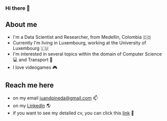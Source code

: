 ### Hi there 👋

## About me
* I'm a Data Scientist and Researcher, from Medellín, Colombia 🇨🇴
* Currently I'm living in Luxembourg, working at the University of Luxembourg 🇱🇺
* I'm interested in several topics within the domain of Computer Science 💻 and Transport 🚋
* I love videogames 🎮

## Reach me here
* on my email juandpineda@gmail.com 📫
* on my [LinkedIn](https://www.linkedin.com/in/juandpineda/) 🌎
* if you want to see my detailed cv, you can click this [link](https://www.bit.ly/CV_Pineda) 🥇

